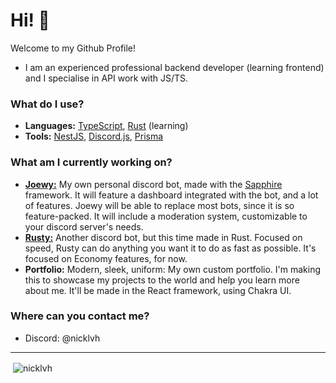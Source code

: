 # Hi! 👋

Welcome to my Github Profile!

- I am an experienced professional backend developer (learning frontend) and I specialise in API work with JS/TS.

### What do I use?
  - **Languages:** [TypeScript](https://typescriptlang.org), [Rust](https://www.rust-lang.org/) (learning)
  - **Tools:** [NestJS](https://nestjs.com), [Discord.js](https://discord.js.org/), [Prisma](https://www.prisma.io/)

### What am I currently working on?
  - [**Joewy:**](https://github.com/nicklvh/joewy) My own personal discord bot, made with the [Sapphire](https://www.sapphirejs.dev/) framework. It will feature a dashboard integrated with the bot, and a lot of features. Joewy will be able to replace most bots, since it is so feature-packed. It will include a moderation system, customizable to your discord server's needs.
  - [**Rusty:**](https://github.com/nicklvh/rusty) Another discord bot, but this time made in Rust. Focused on speed, Rusty can do anything you want it to do as fast as possible. It's focused on Economy features, for now.
  - **Portfolio:** Modern, sleek, uniform: My own custom portfolio. I'm making this to showcase my projects to the world and help you learn more about me. It'll be made in the React framework, using Chakra UI.

### Where can you contact me?
  - Discord: @nicklvh

---

<p>&nbsp;<img align="center" src="https://github-readme-stats.vercel.app/api?username=nicklvh&show_icons=true&theme=tokyonight&locale=en" alt="nicklvh" /></p>
